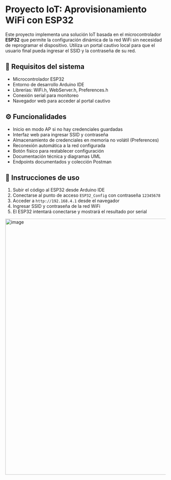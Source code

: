 # Proyecto IoT: Aprovisionamiento WiFi con ESP32

Este proyecto implementa una solución IoT basada en el microcontrolador **ESP32** que permite la configuración dinámica de la red WiFi sin necesidad de reprogramar el dispositivo. Utiliza un portal cautivo local para que el usuario final pueda ingresar el SSID y la contraseña de su red.

## 🧰 Requisitos del sistema

- Microcontrolador ESP32
- Entorno de desarrollo Arduino IDE
- Librerías: WiFi.h, WebServer.h, Preferences.h
- Conexión serial para monitoreo
- Navegador web para acceder al portal cautivo

## ⚙️ Funcionalidades

- Inicio en modo AP si no hay credenciales guardadas
- Interfaz web para ingresar SSID y contraseña
- Almacenamiento de credenciales en memoria no volátil (Preferences)
- Reconexión automática a la red configurada
- Botón físico para restablecer configuración
- Documentación técnica y diagramas UML
- Endpoints documentados y colección Postman

## 🚀 Instrucciones de uso

1. Subir el código al ESP32 desde Arduino IDE
2. Conectarse al punto de acceso `ESP32_Config` con contraseña `12345678`
3. Acceder a `http://192.168.4.1` desde el navegador
4. Ingresar SSID y contraseña de la red WiFi
5. El ESP32 intentará conectarse y mostrará el resultado por serial

<img width="604" height="802" alt="image" src="https://github.com/user-attachments/assets/0fe4a35b-9c64-46d9-8287-b38996f8b33e" />


